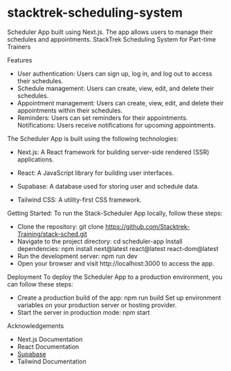 # stacktrek-scheduling-system
Scheduler App built using Next.js. The app allows users to manage their schedules and appointments.
StackTrek Scheduling System for Part-time Trainers


Features

- User authentication: Users can sign up, log in, and log out to access their schedules.
- Schedule management: Users can create, view, edit, and delete their schedules.
- Appointment management: Users can create, view, edit, and delete their appointments within their schedules.
- Reminders: Users can set reminders for their appointments.
Notifications: Users receive notifications for upcoming appointments.



The Scheduler App is built using the following technologies:

- Next.js: A React framework for building server-side rendered (SSR) applications.
- React: A JavaScript library for building user interfaces.
- Supabase: A database used for storing user and schedule data.


- Tailwind CSS: A utility-first CSS framework.


Getting Started:
To run the Stack-Scheduler App locally, follow these steps:

- Clone the repository: git clone https://github.com/Stacktrek-Training/stack-sched.git
- Navigate to the project directory: cd scheduler-app
Install dependencies: npm install next@latest react@latest react-dom@latest
- Run the development server: npm run dev
- Open your browser and visit http://localhost:3000 to access the app.

Deployment
To deploy the Scheduler App to a production environment, you can follow these steps:


- Create a production build of the app: npm run build
Set up environment variables on your production server or hosting provider.
- Start the server in production mode: npm start

Acknowledgements
- Next.js Documentation
- React Documentation
- [Supabase](https://docs)
- Tailwind Documentation